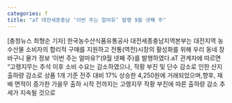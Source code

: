 ```yaml
---
categories: f
title: "aT 대전세종충남 ‘이번 주는 얼마유’ 발행 9월 넷째 주"
---
```

[충청뉴스 최형순 기자] 한국농수산식품유통공사 대전세종충남지역본부는 대전지역 농수산물 소비자의 합리적 구매를 지원하고 전통(역전)시장의 활성화를 위해 우리 동네 장바구니 물가 정보 ‘이번 주는 얼마유?’(9월 넷째 주)를 발행하였다.aT 관계자에 따르면 “고랭지무는 추석 이후 소비 수요는 감소하였으나, 작황 부진 및 단수 감소로 인한 산지 출하량 감소로 상품 1개 기준 전주 대비 17% 상승한 4,250원에 거래되었으며,향후, 재배 면적이 증가한 가을무 출하 시작 전까지는 고랭지무 작황 부진에 따른 출하량 감소 추세가 지속될 것으로